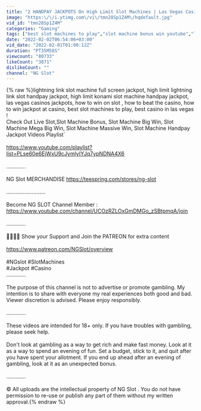 ```yaml
---
title: "2 HANDPAY JACKPOTS On High Limit Slot Machines | Las Vegas Casinos Jackpot Winners"
image: "https:\/\/i.ytimg.com\/vi\/tmn28Sp1Z4M\/hqdefault.jpg"
vid_id: "tmn28Sp1Z4M"
categories: "Gaming"
tags: ["best slot machines to play","slot machine bonus win youtube","las vegas casinos slot machines"]
date: "2022-02-02T06:54:06+03:00"
vid_date: "2022-02-01T01:00:12Z"
duration: "PT35M58S"
viewcount: "80733"
likeCount: "3871"
dislikeCount: ""
channel: "NG Slot"
---
```

{% raw %}lightning link slot machine full screen jackpot, high limit lightning link slot handpay jackpot, high limit konami slot machine handpay jackpot, las vegas casinos jackpots, how to win on slot , how to beat the casino, how to win jackpot at casino, best slot machines to play, best casino in las vegas ! <br />Check Out Live Slot,Slot Machine Bonus, Slot Machine Big Win, Slot Machine Mega Big Win, Slot Machine Massive Win, Slot Machine Handpay Jackpot Videos Playlist`<br /><br /><a rel="nofollow" target="blank" href="https://www.youtube.com/playlist?list=PLse60e6EjWxU9cJymlyIYJq7ypNDNA4X6">https://www.youtube.com/playlist?list=PLse60e6EjWxU9cJymlyIYJq7ypNDNA4X6</a><br /><br />.............<br /><br />NG Slot MERCHANDISE <a rel="nofollow" target="blank" href="https://teespring.com/stores/ng-slot">https://teespring.com/stores/ng-slot</a><br /><br />..........................<br /><br />Become NG SLOT Channel Member : <a rel="nofollow" target="blank" href="https://www.youtube.com/channel/UCOzRZLOxGmDMGo_zSBtpmqA/join">https://www.youtube.com/channel/UCOzRZLOxGmDMGo_zSBtpmqA/join</a><br /><br />.............<br /><br />👨‍👩‍👧‍👧 Show your Support and Join the PATREON for extra content <br /><br /><a rel="nofollow" target="blank" href="https://www.patreon.com/NGSlot/overview">https://www.patreon.com/NGSlot/overview</a><br /><br />#NGslot  #SlotMachines<br /> #Jackpot #Casino<br />.............<br /><br />The purpose of this channel is not to advertise or promote gambling. My intention is to share with everyone my real experiences both good and bad. Viewer discretion is advised. Please enjoy responsibly. <br /><br />.............<br /><br />These videos are intended for 18+ only. If you have troubles with gambling, please seek help.<br /><br />Don't look at gambling as a way to get rich and make fast money. Look at it as a way to spend an evening of fun. Set a budget, stick to it, and quit after you have spent your allotment. If you end up ahead after an evening of gambling, look at it as an unexpected bonus.<br /><br />.............<br /><br />© All uploads are the intellectual property of NG Slot . You do not have permission to re-use or publish any part of them without my written approval.{% endraw %}
